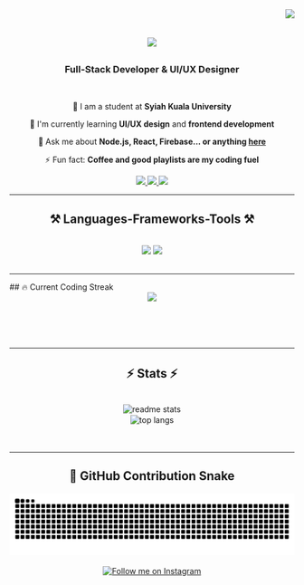 <img align="right" src="https://visitor-badge.laobi.icu/badge?page_id=mridho24.mridho24" />
<h1 align="center">
    <img src="https://readme-typing-svg.herokuapp.com/?font=Righteous&size=35&center=true&vCenter=true&width=500&height=70&duration=4000&lines=Hi+There!+👋;+I'm+Muhammad+Ridho!;" />
</h1>
<h3 align="center">Full-Stack Developer & UI/UX Designer</h3>
<br/>
<div align="center">
 
 🔭 I am a student at **Syiah Kuala University**
 
 🌱 I'm currently learning **UI/UX design** and **frontend development**
 
 💬 Ask me about **Node.js, React, Firebase... or anything [here](https://www.instagram.com/mmrdhoo)**
 
 ⚡ Fun fact: **Coffee and good playlists are my coding fuel**
 
</div>
 
<div align="center"> 
  <a href="mailto:muhammadridhor24@gmail.com">
    <img src="https://img.shields.io/badge/Gmail-333333?style=for-the-badge&logo=gmail&logoColor=red" />
  </a>
  <a href="https://www.linkedin.com/in/muhammad-ridho-a3517b309" target="_blank">
    <img src="https://img.shields.io/badge/LinkedIn-0077B5?style=for-the-badge&logo=linkedin&logoColor=white" target="_blank" />
  </a>
  <a href="https://github.com/mridho24" target="_blank">
     <img src="https://img.shields.io/badge/Portfolio-FF5722?style=for-the-badge&logo=todoist&logoColor=white" target="_blank" />
  </a>
</div>
<hr/>
 
<h2 align="center">⚒️ Languages-Frameworks-Tools ⚒️</h2>
<br/>
<div align="center">
    <img src="https://skillicons.dev/icons?i=react,bootstrap,html,css,vscode,github,figma,tailwind,git,r" />
    <img src="https://skillicons.dev/icons?i=nodejs,python,javascript,typescript,express,firebase,mongodb,c,java,nextjs,mysql" /><br>
</div>
<br/>
<hr/>
## 🔥 Current Coding Streak
<div align="center">
<img src="https://github-readme-streak-stats.herokuapp.com/?user=mridho24&theme=radical&hide_border=true&stroke=0000&background=0D1117&ring=FF6B6B&fire=FF6B6B&currStreakLabel=FF6B6B&cache_seconds=300" width="700px" />
</div>
  
<br/><br/><br/>
<hr/>
<h2 align="center">⚡ Stats ⚡</h2>
<br>
<div align=center>
  <img width=390 src="https://github-readme-stats.vercel.app/api?username=mridho24&count_private=true&show_icons=true&theme=react&rank_icon=github&border_radius=10" alt="readme stats" />
  <br/>
  <img width=325 align="center" src="https://github-readme-stats.vercel.app/api/top-langs/?username=mridho24&hide=HTML&langs_count=8&layout=compact&theme=react&border_radius=10&size_weight=0.5&count_weight=0.5&exclude_repo=github-readme-stats" alt="top langs" />
</div>
<br/><br/>
<hr/>
<h2 align="center">🐍 GitHub Contribution Snake</h2>
<div align="center">
<picture>
  <source media="(prefers-color-scheme: dark)" srcset="https://github.com/mridho24/mridho24/blob/output/github-contribution-grid-snake-dark.svg" />
  <source media="(prefers-color-scheme: light)" srcset="https://github.com/mridho24/mridho24/blob/output/github-contribution-grid-snake.svg" />
  <img alt="github contribution grid snake animation" src="https://github.com/mridho24/mridho24/blob/output/github-contribution-grid-snake.svg" />
</picture>
</div>

<br/>
<div align="center">
<a href='https://www.instagram.com/grah.id' target='_blank'><img height='64' style='border:0px;height:64px;' src='https://storage.ko-fi.com/cdn/kofi1.png?v=3' border='0' alt='Follow me on Instagram' /></a>
</div>
<br/>
